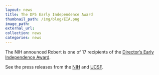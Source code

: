 ```yaml
---
layout: news
title: The DP5 Early Independence Award
thumbnail_path: /img/blog/EIA.png
image_path: 
external_url:
collection: news
categories: news
---
```

The NIH announced Robert is one of 17 recipients of the [Director’s Early Independence Award](http://commonfund.nih.gov/earlyindependence/index).

See the press releases from the [NIH](http://www.nih.gov/news/health/oct2014/od-06.htm) and [UCSF](http://www.ucsf.edu/news/2014/10/119201/five-ucsf-researchers-win-nih-high-risk-high-reward-grants).


